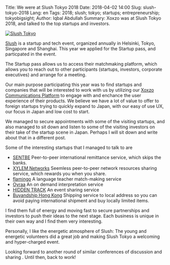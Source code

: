Title: We were at Slush Tokyo 2018
Date: 2018-04-02 14:00
Slug: slush-tokyo-2018
Lang: en
Tags: 2018; slush; tokyo; startups; entrepreneurship; tokyobigsight;
Author: Iqbal Abdullah
Summary: Xoxzo was at Slush Tokyo 2018, and talked to the top startups and investors.

[![Slush Tokyo]({filename}/images/slush-tokyo-2018.jpg)](http://tokyo.slush.org/)

[Slush](http://www.slush.org/globally/) is a startup and tech event, organized annually in Helsinki, Tokyo,
Singapore and Shanghai. This year we applied for the Startup pass, and
particpated in the event.

The Startup pass allows us to access their matchmaking platform, which allows you
to reach out to other participants (startups, investors, corporate executives)
and arrange for a meeting. 

Our main purpose participating this year was to find startups and companies that
will be interested to work with us by utilizing our [Xoxzo Communications Platform](https://www.xoxzo.com/en/)
to engage with and enchance the user experience of their products. We believe we
have a lot of value to offer to foreign startups trying to quickly expand to Japan,
with our easy of use UX, our focus in Japan and low cost to start.

We managed to secure appointments with some of the visiting startups, and
also managed to sit down and listen to some of the visiting investors on their
take of the startup scene in Japan. Perhaps I will sit down and write about that
in a different post.

Some of the interesting startups that I managed to talk to are

- [SENTBE](https://www.sentbe.com/en/) Peer-to-peer international remittance service,
  which skips the banks.
- [XYLEM Networks](https://xylem.network/) Seemless peer-to-peer network resources
  sharing service, which rewards you when you share.
- [flamingo](https://app-flamingo.com/) A language teacher match-making service
- [Oyraa](https://www.oyraa.com/) An on demand interpretation service
- [HIDDEN TRACK](http://hiddentrack.co/) An event sharing service
- [Buyandship Hong Kong](http://www.buyandship.co.jp/) Shipping service to local
  address so you can avoid paying international shipment and buy locally limited
  items.

I find them full of energy and moving fast to secure partnerships and investors
to push their ideas to the next stage. Each business is unique in their own way
and I find them very interesting.

Personally, I like the energetic atmosphere of Slush: The young and energetic
volunteers did a great job and making Slush Tokyo a welcoming and hyper-charged
event.

Looking forward to another round of similar conferences of discussion and sharing . Until then, back to
work!
